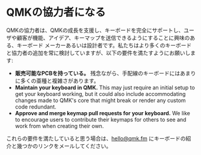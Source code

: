 # QMKの協力者になる

QMKの協力者は、QMKの成長を支援し、キーボードを完全にサポートし、ユーザや顧客が機能、アイデア、キーマップを送信できるようにすることに興味のある、キーボード メーカーあるいは設計者です。私たちはより多くのキーボードと協力者の追加を常に検討していますが、以下の要件を満たすようにお願いします:

* **販売可能なPCBを持っている。** 残念ながら、手配線のキーボードにはあまりに多くの亜種と複雑さがあります。
* **Maintain your keyboard in QMK.** This may just require an initial setup to get your keyboard working, but it could also include accommodating changes made to QMK's core that might break or render any custom code redundant.
* **Approve and merge keymap pull requests for your keyboard.** We like to encourage users to contribute their keymaps for others to see and work from when creating their own.

これらの要件を満たしていると思う場合は、hello@qmk.fm にキーボードの紹介と幾つかのリンクをメールしてください。
